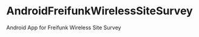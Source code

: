 AndroidFreifunkWirelessSiteSurvey
=================================

Android App for Freifunk Wireless Site Survey

